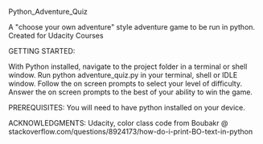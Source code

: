 Python_Adventure_Quiz

A "choose your own adventure" style adventure game to be run in python. Created for Udacity Courses

GETTING STARTED:

With Python installed, navigate to the project folder in a terminal or shell window.
Run python adventure_quiz.py in your terminal, shell or IDLE window.
Follow the on screen prompts to select your level of difficulty.
Answer the on screen prompts to the best of your ability to win the game.

PREREQUISITES: You will need to have python installed on your device.

ACKNOWLEDGMENTS: Udacity, color class  code from Boubakr @ stackoverflow.com/questions/8924173/how-do-i-print-BO-text-in-python
